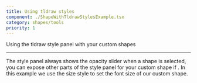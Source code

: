 ```yaml
---
title: Using tldraw styles
component: ./ShapeWithTldrawStylesExample.tsx
category: shapes/tools
priority: 1
---
```


Using the tldraw style panel with your custom shapes

---

The style panel always shows the opacity slider when a shape is selected, you can expose other parts of the style panel for your custom shape if . In this example we use the size style to set the font size of our custom shape.
